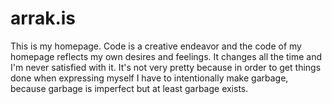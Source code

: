 # arrak.is

This is my homepage. Code is a creative endeavor and the code of my homepage
reflects my own desires and feelings. It changes all the time and I'm never
satisfied with it. It's not very pretty because in order to get things done when
expressing myself I have to intentionally make garbage, because garbage is
imperfect but at least garbage exists.

